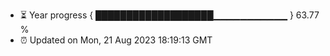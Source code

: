 - ⏳ Year progress { ███████████████████▁▁▁▁▁▁▁▁▁▁▁ } 63.77 %
- ⏰ Updated on Mon, 21 Aug 2023 18:19:13 GMT

